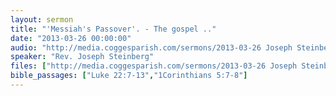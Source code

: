 ```yaml
---
layout: sermon
title: "'Messiah's Passover'. - The gospel .."
date: "2013-03-26 00:00:00"
audio: "http://media.coggesparish.com/sermons/2013-03-26 Joseph Steinberg.mp3"
speaker: "Rev. Joseph Steinberg"
files: ["http://media.coggesparish.com/sermons/2013-03-26 Joseph Steinberg.pdf","http://www.cms-uk.org"]
bible_passages: ["Luke 22:7-13","1Corinthians 5:7-8"]
---
```

